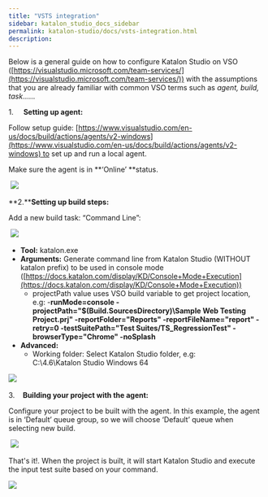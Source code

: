 ```yaml
---
title: "VSTS integration" 
sidebar: katalon_studio_docs_sidebar
permalink: katalon-studio/docs/vsts-integration.html 
description: 
---
```

Below is a general guide on how to configure Katalon Studio on VSO ([https://visualstudio.microsoft.com/team-services/](https://visualstudio.microsoft.com/team-services/)) with the assumptions that you are already familiar with common VSO terms such as _agent, build, task_......

1.     **Setting up agent:**

Follow setup guide: [https://www.visualstudio.com/en-us/docs/build/actions/agents/v2-windows](https://www.visualstudio.com/en-us/docs/build/actions/agents/v2-windows) to set up and run a local agent.

Make sure the agent is in **‘Online’ **status. 

 ![](../../images/katalon-studio/docs/vsts-integration/Untitled.png)

**2.****Setting up build steps:**

Add a new build task: “Command Line”:

 ![](../../images/katalon-studio/docs/vsts-integration/2.png)

*   **Tool:** katalon.exe
*   **Arguments:** Generate command line from Katalon Studio (WITHOUT katalon prefix) to be used in console mode ([https://docs.katalon.com/display/KD/Console+Mode+Execution](https://docs.katalon.com/display/KD/Console+Mode+Execution))
    *   projectPath value uses VSO build variable to get project location, e.g: -**runMode=console -projectPath="$(Build.SourcesDirectory)\\Sample Web Testing Project.prj" -reportFolder="Reports" -reportFileName="report" -retry=0 -testSuitePath="Test Suites/TS_RegressionTest" -browserType="Chrome" -noSplash**
*   **Advanced:**
    *   Working folder: Select Katalon Studio folder, e.g: C:\\4.6\\Katalon Studio Windows 64

![](../../images/katalon-studio/docs/vsts-integration/3.png) 

3.    **Building your project with the agent:**

Configure your project to be built with the agent. In this example, the agent is in ‘Default’ queue group, so we will choose ‘Default’ queue when selecting new build.

 ![](../../images/katalon-studio/docs/vsts-integration/4.png)

That's it!. When the project is built, it will start Katalon Studio and execute the input test suite based on your command.

![](../../images/katalon-studio/docs/vsts-integration/5.png)